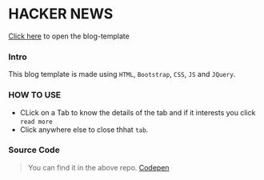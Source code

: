# HACKER NEWS
[Click here] to open the blog-template
### Intro
This blog template is made using `HTML`, `Bootstrap`, `CSS`, `JS` and `JQuery`.
### HOW TO USE
- CLick on a Tab to know the details of the tab and if it interests you click `read more`
- Click anywhere else to close thhat `tab`.
### Source Code
> You can find it in the above repo.
> [Codepen]

[Codepen]: <https://codepen.io/harsh0u/pen/GRWjvJd>
[Click here]: <https://h4rshp.github.io/Template-Blog/>
